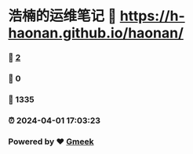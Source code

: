 # 浩楠的运维笔记 :link: https://h-haonan.github.io/haonan/ 
### :page_facing_up: [2](https://h-haonan.github.io/haonan//tag.html) 
### :speech_balloon: 0 
### :hibiscus: 1335 
### :alarm_clock: 2024-04-01 17:03:23 
### Powered by :heart: [Gmeek](https://github.com/Meekdai/Gmeek)
